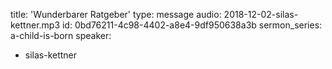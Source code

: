title: 'Wunderbarer Ratgeber'
type: message
audio: 2018-12-02-silas-kettner.mp3
id: 0bd76211-4c98-4402-a8e4-9df950638a3b
sermon_series: a-child-is-born
speaker:
  - silas-kettner
